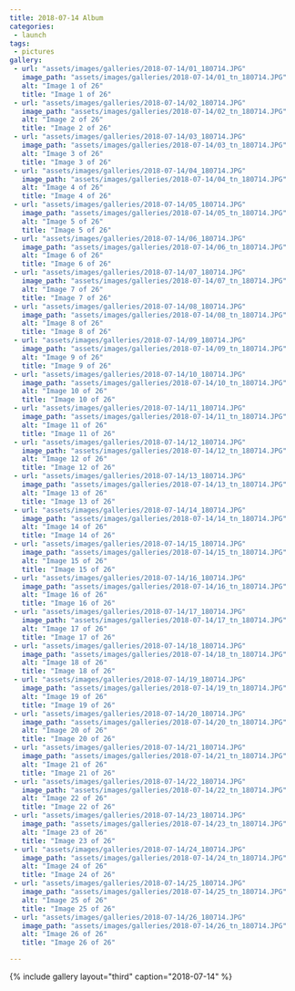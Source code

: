 ```yaml
---
title: 2018-07-14 Album
categories:
 - launch
tags:
 - pictures
gallery:
 - url: "assets/images/galleries/2018-07-14/01_180714.JPG"
   image_path: "assets/images/galleries/2018-07-14/01_tn_180714.JPG"
   alt: "Image 1 of 26"
   title: "Image 1 of 26"
 - url: "assets/images/galleries/2018-07-14/02_180714.JPG"
   image_path: "assets/images/galleries/2018-07-14/02_tn_180714.JPG"
   alt: "Image 2 of 26"
   title: "Image 2 of 26"
 - url: "assets/images/galleries/2018-07-14/03_180714.JPG"
   image_path: "assets/images/galleries/2018-07-14/03_tn_180714.JPG"
   alt: "Image 3 of 26"
   title: "Image 3 of 26"
 - url: "assets/images/galleries/2018-07-14/04_180714.JPG"
   image_path: "assets/images/galleries/2018-07-14/04_tn_180714.JPG"
   alt: "Image 4 of 26"
   title: "Image 4 of 26"
 - url: "assets/images/galleries/2018-07-14/05_180714.JPG"
   image_path: "assets/images/galleries/2018-07-14/05_tn_180714.JPG"
   alt: "Image 5 of 26"
   title: "Image 5 of 26"
 - url: "assets/images/galleries/2018-07-14/06_180714.JPG"
   image_path: "assets/images/galleries/2018-07-14/06_tn_180714.JPG"
   alt: "Image 6 of 26"
   title: "Image 6 of 26"
 - url: "assets/images/galleries/2018-07-14/07_180714.JPG"
   image_path: "assets/images/galleries/2018-07-14/07_tn_180714.JPG"
   alt: "Image 7 of 26"
   title: "Image 7 of 26"
 - url: "assets/images/galleries/2018-07-14/08_180714.JPG"
   image_path: "assets/images/galleries/2018-07-14/08_tn_180714.JPG"
   alt: "Image 8 of 26"
   title: "Image 8 of 26"
 - url: "assets/images/galleries/2018-07-14/09_180714.JPG"
   image_path: "assets/images/galleries/2018-07-14/09_tn_180714.JPG"
   alt: "Image 9 of 26"
   title: "Image 9 of 26"
 - url: "assets/images/galleries/2018-07-14/10_180714.JPG"
   image_path: "assets/images/galleries/2018-07-14/10_tn_180714.JPG"
   alt: "Image 10 of 26"
   title: "Image 10 of 26"
 - url: "assets/images/galleries/2018-07-14/11_180714.JPG"
   image_path: "assets/images/galleries/2018-07-14/11_tn_180714.JPG"
   alt: "Image 11 of 26"
   title: "Image 11 of 26"
 - url: "assets/images/galleries/2018-07-14/12_180714.JPG"
   image_path: "assets/images/galleries/2018-07-14/12_tn_180714.JPG"
   alt: "Image 12 of 26"
   title: "Image 12 of 26"
 - url: "assets/images/galleries/2018-07-14/13_180714.JPG"
   image_path: "assets/images/galleries/2018-07-14/13_tn_180714.JPG"
   alt: "Image 13 of 26"
   title: "Image 13 of 26"
 - url: "assets/images/galleries/2018-07-14/14_180714.JPG"
   image_path: "assets/images/galleries/2018-07-14/14_tn_180714.JPG"
   alt: "Image 14 of 26"
   title: "Image 14 of 26"
 - url: "assets/images/galleries/2018-07-14/15_180714.JPG"
   image_path: "assets/images/galleries/2018-07-14/15_tn_180714.JPG"
   alt: "Image 15 of 26"
   title: "Image 15 of 26"
 - url: "assets/images/galleries/2018-07-14/16_180714.JPG"
   image_path: "assets/images/galleries/2018-07-14/16_tn_180714.JPG"
   alt: "Image 16 of 26"
   title: "Image 16 of 26"
 - url: "assets/images/galleries/2018-07-14/17_180714.JPG"
   image_path: "assets/images/galleries/2018-07-14/17_tn_180714.JPG"
   alt: "Image 17 of 26"
   title: "Image 17 of 26"
 - url: "assets/images/galleries/2018-07-14/18_180714.JPG"
   image_path: "assets/images/galleries/2018-07-14/18_tn_180714.JPG"
   alt: "Image 18 of 26"
   title: "Image 18 of 26"
 - url: "assets/images/galleries/2018-07-14/19_180714.JPG"
   image_path: "assets/images/galleries/2018-07-14/19_tn_180714.JPG"
   alt: "Image 19 of 26"
   title: "Image 19 of 26"
 - url: "assets/images/galleries/2018-07-14/20_180714.JPG"
   image_path: "assets/images/galleries/2018-07-14/20_tn_180714.JPG"
   alt: "Image 20 of 26"
   title: "Image 20 of 26"
 - url: "assets/images/galleries/2018-07-14/21_180714.JPG"
   image_path: "assets/images/galleries/2018-07-14/21_tn_180714.JPG"
   alt: "Image 21 of 26"
   title: "Image 21 of 26"
 - url: "assets/images/galleries/2018-07-14/22_180714.JPG"
   image_path: "assets/images/galleries/2018-07-14/22_tn_180714.JPG"
   alt: "Image 22 of 26"
   title: "Image 22 of 26"
 - url: "assets/images/galleries/2018-07-14/23_180714.JPG"
   image_path: "assets/images/galleries/2018-07-14/23_tn_180714.JPG"
   alt: "Image 23 of 26"
   title: "Image 23 of 26"
 - url: "assets/images/galleries/2018-07-14/24_180714.JPG"
   image_path: "assets/images/galleries/2018-07-14/24_tn_180714.JPG"
   alt: "Image 24 of 26"
   title: "Image 24 of 26"
 - url: "assets/images/galleries/2018-07-14/25_180714.JPG"
   image_path: "assets/images/galleries/2018-07-14/25_tn_180714.JPG"
   alt: "Image 25 of 26"
   title: "Image 25 of 26"
 - url: "assets/images/galleries/2018-07-14/26_180714.JPG"
   image_path: "assets/images/galleries/2018-07-14/26_tn_180714.JPG"
   alt: "Image 26 of 26"
   title: "Image 26 of 26"

---
```


{% include gallery layout="third" caption="2018-07-14" %}
